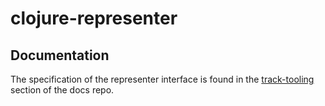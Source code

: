 # clojure-representer

## Documentation

The specification of the representer interface is found in the [track-tooling](https://github.com/exercism/docs/blob/main/building/tooling/representers/interface.md) section of the docs repo.
